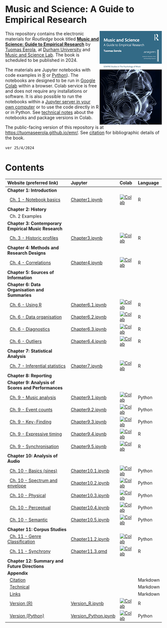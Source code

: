 # Music and Science: A Guide to Empirical Research


<img src="images/music_and_science_cover_sm.png" align="right" /> This
repository contains the electronic materials for *Routledge* book titled
**[Music and Science: Guide to Empirical
Research](https://tuomaseerola.github.io/emr/)** by [Tuomas
Eerola](https://www.durham.ac.uk/staff/tuomas-eerola/), at [Durham
University](https://www.durham.ac.uk) and [Music and Science
Lab](https://musicscience.net). The book is scheduled to be published in
2024.

The materials are Jupyter notebooks with code examples in
[R](https://www.r-project.org/) or [Python](https://www.python.org/)).
The notebooks are designed to be run in [Google
Colab](https://colab.research.google.com/) within a browser. Colab
service is free and does not require any installations or software. It
is also possible to run the notebooks within a [Jupyter server in your
own
computer](https://jupyter-notebook-beginner-guide.readthedocs.io/en/latest/index.html)
or to use the code directly in R or in Python. See [technical
notes](Technical.qmd) about the notebooks and package versions in Colab.

The public-facing version of this repository is at
<https://tuomaseerola.github.io/emr/>. See [citation](Citation.qmd) for
bibliographic details of the book.

`ver 25/4/2024`

# Contents

| Website (preferred link)                                                              | Jupyter                                                                                       | Colab                                                                                                                                                             | Language |
|:--------------------------------------------------------------------------------------|:----------------------------------------------------------------------------------------------|:------------------------------------------------------------------------------------------------------------------------------------------------------------------|:---------|
| **Chapter 1: Introduction**                                                           |                                                                                               |                                                                                                                                                                   |          |
|   [Ch. 1 - Notebook basics](Chapter1.qmd)                                             | [Chapter1.ipynb](https://github.com/tuomaseerola/emr/blob/main/nb/Chapter1.ipynb)             | [![Colab](https://colab.research.google.com/assets/colab-badge.svg)](https://colab.research.google.com/github/tuomaseerola/emr/blob/main/nb/Chapter1.ipynb)       | R        |
| **Chapter 2: History**                                                                |                                                                                               |                                                                                                                                                                   |          |
|   Ch. 2 Examples                                                                      |                                                                                               |                                                                                                                                                                   |          |
| **Chapter 3: Contemporary Empirical Music Research**                                  |                                                                                               |                                                                                                                                                                   |          |
|   [Ch. 3 - Historic profiles](Chapter3.qmd)                                           | [Chapter3.ipynb](https://github.com/tuomaseerola/emr/blob/main/nb/Chapter3.ipynb)             | [![Colab](https://colab.research.google.com/assets/colab-badge.svg)](https://colab.research.google.com/github/tuomaseerola/emr/blob/main/nb/Chapter3.ipynb)       | R        |
| **Chapter 4: Methods and Research Designs**                                           |                                                                                               |                                                                                                                                                                   |          |
|   [Ch. 4 - Correlations](Chapter4.qmd)                                                | [Chapter4.ipynb](https://github.com/tuomaseerola/emr/blob/main/nb/Chapter4.ipynb)             | [![Colab](https://colab.research.google.com/assets/colab-badge.svg)](https://colab.research.google.com/github/tuomaseerola/emr/blob/main/nb/Chapter4.ipynb)       | R        |
| **Chapter 5: Sources of Information**                                                 |                                                                                               |                                                                                                                                                                   |          |
| **Chapter 6: Data Organisation and Summaries**                                        |                                                                                               |                                                                                                                                                                   |          |
|   [Ch. 6 - Using R](Chapter6.1.qmd)                                                   | [Chapter6.1.ipynb](https://github.com/tuomaseerola/emr/blob/main/nb/Chapter6.1.ipynb)         | [![Colab](https://colab.research.google.com/assets/colab-badge.svg)](https://colab.research.google.com/github/tuomaseerola/emr/blob/main/nb/Chapter6.1.ipynb)     | R        |
|   [Ch. 6 - Data organisation](Chapter6.2.qmd)                                         | [Chapter6.2.ipynb](https://github.com/tuomaseerola/emr/blob/main/nb/Chapter6.2.ipynb)         | [![Colab](https://colab.research.google.com/assets/colab-badge.svg)](https://colab.research.google.com/github/tuomaseerola/emr/blob/main/nb/Chapter6.2.ipynb)     | R        |
|   [Ch. 6 - Diagnostics](Chapter6.3.qmd)                                               | [Chapter6.3.ipynb](https://github.com/tuomaseerola/emr/blob/main/nb/Chapter6.3.ipynb)         | [![Colab](https://colab.research.google.com/assets/colab-badge.svg)](https://colab.research.google.com/github/tuomaseerola/emr/blob/main/nb/Chapter6.3.ipynb)     | R        |
|   [Ch. 6 - Outliers](Chapter6.4.qmd)                                                  | [Chapter6.4.ipynb](https://github.com/tuomaseerola/emr/blob/main/nb/Chapter6.4.ipynb)         | [![Colab](https://colab.research.google.com/assets/colab-badge.svg)](https://colab.research.google.com/github/tuomaseerola/emr/blob/main/nb/Chapter6.4.ipynb)     | R        |
| **Chapter 7: Statistical Analysis**                                                   |                                                                                               |                                                                                                                                                                   |          |
|   [Ch. 7 - Inferential statistics](Chapter7.qmd)                                      | [Chapter7.ipynb](https://github.com/tuomaseerola/emr/blob/main/nb/Chapter7.ipynb)             | [![Colab](https://colab.research.google.com/assets/colab-badge.svg)](https://colab.research.google.com/github/tuomaseerola/emr/blob/main/nb/Chapter7.ipynb)       | R        |
| **Chapter 8: Reporting**                                                              |                                                                                               |                                                                                                                                                                   |          |
| **Chapter 9: Analysis of Scores and Performances**                                    |                                                                                               |                                                                                                                                                                   |          |
|   [Ch. 9 - Music analysis](Chapter9.1.qmd)                                            | [Chapter9.1.ipynb](https://github.com/tuomaseerola/emr/blob/main/nb/Chapter9.1.ipynb)         | [![Colab](https://colab.research.google.com/assets/colab-badge.svg)](https://colab.research.google.com/github/tuomaseerola/emr/blob/main/nb/Chapter9.1.ipynb)     | Python   |
|   [Ch. 9 - Event counts](Chapter9.2.qmd)                                              | [Chapter9.2.ipynb](https://github.com/tuomaseerola/emr/blob/main/nb/Chapter9.2.ipynb)         | [![Colab](https://colab.research.google.com/assets/colab-badge.svg)](https://colab.research.google.com/github/tuomaseerola/emr/blob/main/nb/Chapter9.2.ipynb)     | Python   |
|   [Ch. 9 - Key-Finding](Chapter9.3.qmd)                                               | [Chapter9.3.ipynb](https://github.com/tuomaseerola/emr/blob/main/nb/Chapter9.3.ipynb)         | [![Colab](https://colab.research.google.com/assets/colab-badge.svg)](https://colab.research.google.com/github/tuomaseerola/emr/blob/main/nb/Chapter9.3.ipynb)     | Python   |
|   [Ch. 9 - Expressive timing](Chapter9.4.qmd)                                         | [Chapter9.4.ipynb](https://github.com/tuomaseerola/emr/blob/main/nb/Chapter9.4.ipynb)         | [![Colab](https://colab.research.google.com/assets/colab-badge.svg)](https://colab.research.google.com/github/tuomaseerola/emr/blob/main/nb/Chapter9.4.ipynb)     | R        |
|   [Ch. 9 - Synchronisation](Chapter9.5.qmd)                                           | [Chapter9.5.ipynb](https://github.com/tuomaseerola/emr/blob/main/nb/Chapter9.5.ipynb)         | [![Colab](https://colab.research.google.com/assets/colab-badge.svg)](https://colab.research.google.com/github/tuomaseerola/emr/blob/main/nb/Chapter9.5.ipynb)     | R        |
| **Chapter 10: Analysis of Audio**                                                     |                                                                                               |                                                                                                                                                                   |          |
|   [Ch. 10 - Basics (sines)](Chapter10.1.qmd)                                          | [Chapter10.1.ipynb](https://github.com/tuomaseerola/emr/blob/main/nb/Chapter10.1.ipynb)       | [![Colab](https://colab.research.google.com/assets/colab-badge.svg)](https://colab.research.google.com/github/tuomaseerola/emr/blob/main/nb/Chapter10.1.ipynb)    | Python   |
|   [Ch. 10 - Spectrum and envelope](Chapter10.2.qmd)                                   | [Chapter10.2.ipynb](https://github.com/tuomaseerola/emr/blob/main/nb/Chapter10.2.ipynb)       | [![Colab](https://colab.research.google.com/assets/colab-badge.svg)](https://colab.research.google.com/github/tuomaseerola/emr/blob/main/nb/Chapter10.2.ipynb)    | Python   |
|   [Ch. 10 - Physical](Chapter10.3.qmd)                                                | [Chapter10.3.ipynb](https://github.com/tuomaseerola/emr/blob/main/nb/Chapter10.3.ipynb)       | [![Colab](https://colab.research.google.com/assets/colab-badge.svg)](https://colab.research.google.com/github/tuomaseerola/emr/blob/main/nb/Chapter10.3.ipynb)    | Python   |
|   [Ch. 10 - Perceptual](Chapter10.4.qmd)                                              | [Chapter10.4.ipynb](https://github.com/tuomaseerola/emr/blob/main/nb/Chapter10.4.ipynb)       | [![Colab](https://colab.research.google.com/assets/colab-badge.svg)](https://colab.research.google.com/github/tuomaseerola/emr/blob/main/nb/Chapter10.4.ipynb)    | Python   |
|   [Ch. 10 - Semantic](Chapter10.5.qmd)                                                | [Chapter10.5.ipynb](https://github.com/tuomaseerola/emr/blob/main/nb/Chapter10.5.ipynb)       | [![Colab](https://colab.research.google.com/assets/colab-badge.svg)](https://colab.research.google.com/github/tuomaseerola/emr/blob/main/nb/Chapter10.5.ipynb)    | Python   |
| **Chapter 11: Corpus Studies**                                                        |                                                                                               |                                                                                                                                                                   |          |
|   [Ch. 11 - Genre Classification](https://tuomaseerola.github.io/emr/Chapter11.2.qmd) | [Chapter11.2.ipynb](https://github.com/tuomaseerola/emr/blob/main/nb/Chapter11.2.ipynb)       | [![Colab](https://colab.research.google.com/assets/colab-badge.svg)](https://colab.research.google.com/github/tuomaseerola/emr/blob/main/nb/Chapter11.2.ipynb)    | Python   |
|   [Ch. 11 - Synchrony](Chapter11.3.qmd)                                               | [Chapter11.3.qmd](https://github.com/tuomaseerola/emr/blob/main/nb/Chapter11.3.ipynb)         | [![Colab](https://colab.research.google.com/assets/colab-badge.svg)](https://colab.research.google.com/github/tuomaseerola/emr/blob/main/nb/Chapter11.3.ipynb)    | R        |
| **Chapter 12: Summary and Future Directions**                                         |                                                                                               |                                                                                                                                                                   |          |
| **Appendix**                                                                          |                                                                                               |                                                                                                                                                                   |          |
|   [Citation](Citation.qmd)                                                            |                                                                                               |                                                                                                                                                                   | Markdown |
|   [Technical](Technical.qmd)                                                          |                                                                                               |                                                                                                                                                                   | Markdown |
|   [Links](Links.qmd)                                                                  |                                                                                               |                                                                                                                                                                   | Markdown |
|   [Version (R)](Version_R.qmd)                                                        | [Version_R.ipynb](https://github.com/tuomaseerola/emr/blob/main/nb/Version_R.ipynb)           | [![Colab](https://colab.research.google.com/assets/colab-badge.svg)](https://colab.research.google.com/github/tuomaseerola/emr/blob/main/nb/Version_R.ipynb)      | R        |
|   [Version (Python)](Version_Python.qmd)                                              | [Version_Python.ipynb](https://github.com/tuomaseerola/emr/blob/main/nb/Version_Python.ipynb) | [![Colab](https://colab.research.google.com/assets/colab-badge.svg)](https://colab.research.google.com/github/tuomaseerola/emr/blob/main/nb/Version_Python.ipynb) | Python   |
